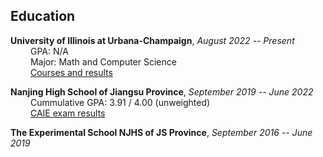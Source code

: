 ## Education
**University of Illinois at Urbana-Champaign**, _August 2022 -- Present_ \
&emsp;&emsp; GPA: N/A \
&emsp;&emsp; Major: Math and Computer Science \
&emsp;&emsp; [Courses and results](https://chaoqi-liu.github.io/education/uiuc)

**Nanjing High School of Jiangsu Province**, _September 2019 -- June 2022_ \
&emsp;&emsp; Cummulative GPA: 3.91 / 4.00 (unweighted) \
&emsp;&emsp; [CAIE exam results](https://chaoqi-liu.github.io/education/njhs)

**The Experimental School NJHS of JS Province**, _September 2016 -- June 2019_

